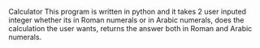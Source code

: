 Calculator
This program is written in python and it takes 2 user inputed integer whether its in Roman numerals or in Arabic numerals, 
does the calculation the user wants, returns the answer both in Roman and Arabic numerals.
